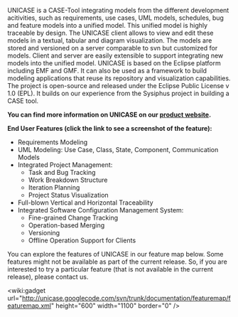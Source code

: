 UNICASE is a CASE-Tool integrating models from the different development acitivities, such as requirements, use cases, UML models, schedules, bug and feature models into a unified model. This unified model is highly traceable by design. The UNICASE client allows to view and edit these models in a textual, tabular and diagram visualization. The models are stored and versioned on a server comparable to svn but customized for models. Client and server are easily extensible to support integrating new models into the unified model. UNICASE is based on the Eclipse platform including EMF and GMF. It can also be used as a framework to build modeling applications that reuse its repository and visualization capabilities. The project is open-source and released under the Eclipse Public License v 1.0 (EPL). It builds on our experience from the Sysiphus project in building a CASE tool.

**You can find more information on UNICASE on our [product website](http://teambruegge.informatik.tu-muenchen.de/groups/unicase/).**

**End User Features (click the link to see a screenshot of the feature):**


  * Requirements Modeling
  * UML Modeling: Use Case, Class, State, Component, Communication Models
  * Integrated Project Management:
    * Task and Bug Tracking
    * Work Breakdown Structure
    * Iteration Planning
    * Project Status Visualization
  * Full-blown Vertical and Horizontal Traceability
  * Integrated Software Configuration Management System:
    * Fine-grained Change Tracking
    * Operation-based Merging
    * Versioning
    * Offline Operation Support for Clients

You can explore the features of UNICASE in our feature map below. Some features might not be available as part of the current release. So, if you are interested to try a particular feature (that is not available in the current release), please contact us.

&lt;wiki:gadget url="http://unicase.googlecode.com/svn/trunk/documentation/featuremap/featuremap.xml" height="600" width="1100" border="0" /&gt;